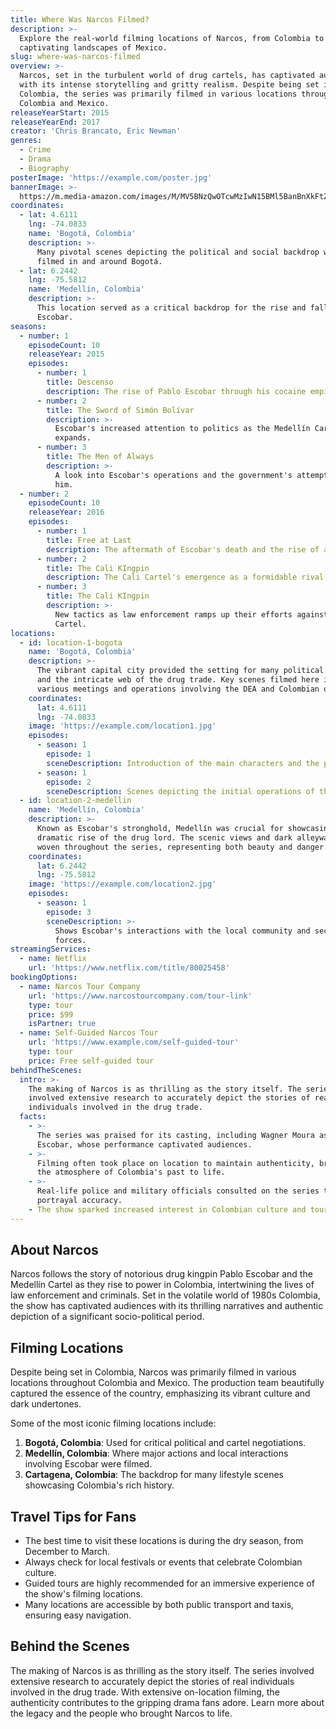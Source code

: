 ```yaml
---
title: Where Was Narcos Filmed?
description: >-
  Explore the real-world filming locations of Narcos, from Colombia to the
  captivating landscapes of Mexico.
slug: where-was-narcos-filmed
overview: >-
  Narcos, set in the turbulent world of drug cartels, has captivated audiences
  with its intense storytelling and gritty realism. Despite being set in
  Colombia, the series was primarily filmed in various locations throughout
  Colombia and Mexico.
releaseYearStart: 2015
releaseYearEnd: 2017
creator: 'Chris Brancato, Eric Newman'
genres:
  - Crime
  - Drama
  - Biography
posterImage: 'https://example.com/poster.jpg'
bannerImage: >-
  https://m.media-amazon.com/images/M/MV5BNzQwOTcwMzIwN15BMl5BanBnXkFtZTgwMjYxMTA0NjE@._V1_SX300.jpg
coordinates:
  - lat: 4.6111
    lng: -74.0833
    name: 'Bogotá, Colombia'
    description: >-
      Many pivotal scenes depicting the political and social backdrop were
      filmed in and around Bogotá.
  - lat: 6.2442
    lng: -75.5812
    name: 'Medellín, Colombia'
    description: >-
      This location served as a critical backdrop for the rise and fall of Pablo
      Escobar.
seasons:
  - number: 1
    episodeCount: 10
    releaseYear: 2015
    episodes:
      - number: 1
        title: Descenso
        description: The rise of Pablo Escobar through his cocaine empire.
      - number: 2
        title: The Sword of Simón Bolívar
        description: >-
          Escobar's increased attention to politics as the Medellín Cartel
          expands.
      - number: 3
        title: The Men of Always
        description: >-
          A look into Escobar's operations and the government's attempts to stop
          him.
  - number: 2
    episodeCount: 10
    releaseYear: 2016
    episodes:
      - number: 1
        title: Free at Last
        description: The aftermath of Escobar's death and the rise of a new drug war.
      - number: 2
        title: The Cali KIngpin
        description: The Cali Cartel's emergence as a formidable rival.
      - number: 3
        title: The Cali KIngpin
        description: >-
          New tactics as law enforcement ramps up their efforts against the Cali
          Cartel.
locations:
  - id: location-1-bogota
    name: 'Bogotá, Colombia'
    description: >-
      The vibrant capital city provided the setting for many political scenes
      and the intricate web of the drug trade. Key scenes filmed here include
      various meetings and operations involving the DEA and Colombian officials.
    coordinates:
      lat: 4.6111
      lng: -74.0833
    image: 'https://example.com/location1.jpg'
    episodes:
      - season: 1
        episode: 1
        sceneDescription: Introduction of the main characters and the political landscape.
      - season: 1
        episode: 2
        sceneDescription: Scenes depicting the initial operations of the Medellín Cartel.
  - id: location-2-medellin
    name: 'Medellín, Colombia'
    description: >-
      Known as Escobar's stronghold, Medellín was crucial for showcasing the
      dramatic rise of the drug lord. The scenic views and dark alleyways are
      woven throughout the series, representing both beauty and danger.
    coordinates:
      lat: 6.2442
      lng: -75.5812
    image: 'https://example.com/location2.jpg'
    episodes:
      - season: 1
        episode: 3
        sceneDescription: >-
          Shows Escobar's interactions with the local community and security
          forces.
streamingServices:
  - name: Netflix
    url: 'https://www.netflix.com/title/80025458'
bookingOptions:
  - name: Narcos Tour Company
    url: 'https://www.narcostourcompany.com/tour-link'
    type: tour
    price: $99
    isPartner: true
  - name: Self-Guided Narcos Tour
    url: 'https://www.example.com/self-guided-tour'
    type: tour
    price: Free self-guided tour
behindTheScenes:
  intro: >-
    The making of Narcos is as thrilling as the story itself. The series
    involved extensive research to accurately depict the stories of real
    individuals involved in the drug trade.
  facts:
    - >-
      The series was praised for its casting, including Wagner Moura as Pablo
      Escobar, whose performance captivated audiences.
    - >-
      Filming often took place on location to maintain authenticity, bringing
      the atmosphere of Colombia's past to life.
    - >-
      Real-life police and military officials consulted on the series to ensure
      portrayal accuracy.
    - The show sparked increased interest in Colombian culture and tourism.
---
```


## About Narcos

Narcos follows the story of notorious drug kingpin Pablo Escobar and the Medellín Cartel as they rise to power in Colombia, intertwining the lives of law enforcement and criminals. Set in the volatile world of 1980s Colombia, the show has captivated audiences with its thrilling narratives and authentic depiction of a significant socio-political period.

## Filming Locations

Despite being set in Colombia, Narcos was primarily filmed in various locations throughout Colombia and Mexico. The production team beautifully captured the essence of the country, emphasizing its vibrant culture and dark undertones.

Some of the most iconic filming locations include:

1. **Bogotá, Colombia**: Used for critical political and cartel negotiations.
2. **Medellín, Colombia**: Where major actions and local interactions involving Escobar were filmed.
3. **Cartagena, Colombia**: The backdrop for many lifestyle scenes showcasing Colombia's rich history.

## Travel Tips for Fans

- The best time to visit these locations is during the dry season, from December to March.
- Always check for local festivals or events that celebrate Colombian culture.
- Guided tours are highly recommended for an immersive experience of the show's filming locations.
- Many locations are accessible by both public transport and taxis, ensuring easy navigation.

## Behind the Scenes

The making of Narcos is as thrilling as the story itself. The series involved extensive research to accurately depict the stories of real individuals involved in the drug trade. With extensive on-location filming, the authenticity contributes to the gripping drama fans adore. Learn more about the legacy and the people who brought Narcos to life.
